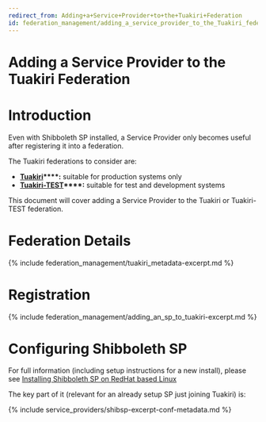 ```yaml
---
redirect_from: Adding+a+Service+Provider+to+the+Tuakiri+Federation
id: federation_management/adding_a_service_provider_to_the_Tuakiri_federation
---
```

# Adding a Service Provider to the Tuakiri Federation

# Introduction

Even with Shibboleth SP installed, a Service Provider only becomes useful after registering it into a federation.

The Tuakiri federations to consider are:

*   **[Tuakiri](https://registry.tuakiri.ac.nz/federationregistry)****:** suitable for production systems only
*   **[Tuakiri-TEST](https://registry.test.tuakiri.ac.nz/federationregistry)****:** suitable for test and development systems

This document will cover adding a Service Provider to the Tuakiri or Tuakiri-TEST federation.

# Federation Details

{% include federation_management/tuakiri_metadata-excerpt.md %}

# Registration

{% include federation_management/adding_an_sp_to_tuakiri-excerpt.md %}

# Configuring Shibboleth SP

For full information (including setup instructions for a new install), please see [Installing Shibboleth SP on RedHat based Linux](../service_providers/installing_shibboleth_sp_on_redhat_based_linux)

The key part of it (relevant for an already setup SP just joining Tuakiri) is:

{% include service_providers/shibsp-excerpt-conf-metadata.md %}
